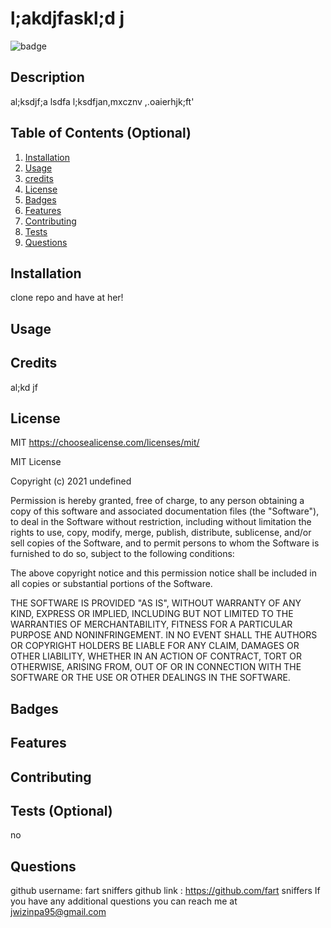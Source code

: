# l;akdjfaskl;d j
![badge](https://img.shields.io/badge/MIT-License-red)

## Description
al;ksdjf;a lsdfa l;ksdfjan,mxcznv ,.oaierhjk;ft'

## Table of Contents (Optional)
1. [Installation](#installation)<br>
2. [Usage](#usage)<br>
3. [credits](#credits)<br>
4. [License](#license)<br>
5. [Badges](#badges)<br>
6. [Features](#features)<br>
7. [Contributing](#contributing)<br>
8. [Tests](#tests)<br>
9. [Questions](#questions)<br>
## Installation
clone repo and have at her!

## Usage

## Credits 
al;kd jf

## License
MIT
https://choosealicense.com/licenses/mit/

MIT License

Copyright (c) 2021 undefined

Permission is hereby granted, free of charge, to any person obtaining a copy
of this software and associated documentation files (the "Software"), to deal
in the Software without restriction, including without limitation the rights
to use, copy, modify, merge, publish, distribute, sublicense, and/or sell
copies of the Software, and to permit persons to whom the Software is
furnished to do so, subject to the following conditions:

The above copyright notice and this permission notice shall be included in all
copies or substantial portions of the Software.

THE SOFTWARE IS PROVIDED "AS IS", WITHOUT WARRANTY OF ANY KIND, EXPRESS OR
IMPLIED, INCLUDING BUT NOT LIMITED TO THE WARRANTIES OF MERCHANTABILITY,
FITNESS FOR A PARTICULAR PURPOSE AND NONINFRINGEMENT. IN NO EVENT SHALL THE
AUTHORS OR COPYRIGHT HOLDERS BE LIABLE FOR ANY CLAIM, DAMAGES OR OTHER
LIABILITY, WHETHER IN AN ACTION OF CONTRACT, TORT OR OTHERWISE, ARISING FROM,
OUT OF OR IN CONNECTION WITH THE SOFTWARE OR THE USE OR OTHER DEALINGS IN THE
SOFTWARE.
  

## Badges

## Features

## Contributing

## Tests (Optional)
no

## Questions
github username: fart sniffers
github link : https://github.com/fart sniffers
If you have any additional questions you can reach me at jwizinpa95@gmail.com
